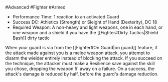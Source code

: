 #Advanced #Fighter #Armed
 
- Performance Time: 1 reaction to an activated Guard
- Success DC: Athletics (Strength) or Sleight of Hand (Dexterity), DC 18
- Required Weapon: A non-heavy and light weapons, one in each hand, or one weapon and a shield if you have the [[Fighter#Dirty Tactics|Shield Bash]] dirty tactic
 
When your guard is via from the [[Fighter#On Guard|on guard]] feature, if the attack made against you is a melee weapon attack, you attempt to disarm the wielder entirely instead of blocking the attack. If you succeed on the technique, the attacker must make a Resilience save against the skill you chose, dropping the weapon 5' away on a failure. On a success, the attack's damage is reduced by half, before the guard's damage reduction.